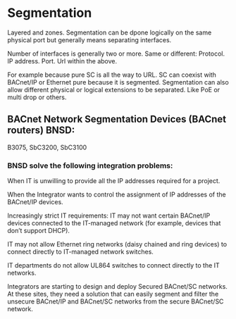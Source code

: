 # Segmentation

Layered and zones. Segmentation can be dpone logically on the same physical port but generally means separating interfaces. 

Number of interfaces is generally two or more. Same or different: Protocol. IP address. Port. Url within the above. 

For example because pure SC is all the way to URL. SC can coexist with BACnet/IP or Ethernet pure because it is segmented. 
Segmentation can also allow different physical or logical extensions to be separated. Like PoE or multi drop or others.

## BACnet Network Segmentation Devices (BACnet routers) BNSD:
B3075, SbC3200, SbC3100

### BNSD solve the following integration problems:

When IT is unwilling to provide all the IP addresses required for a project.

When the Integrator wants to control the assignment of IP addresses of the BACnet/IP devices.

Increasingly strict IT requirements: IT may not want certain BACnet/IP devices connected to the IT-managed network (for example, devices that don’t support DHCP).

IT may not allow Ethernet ring networks (daisy chained and ring devices) to connect directly to IT-managed network switches.

IT departments do not allow UL864 switches to connect directly to the IT networks.

Integrators are starting to design and deploy Secured BACnet/SC networks. At these sites, they need a solution that can easily segment and filter the unsecure BACnet/IP and BACnet/SC networks from the secure BACnet/SC network.
 
